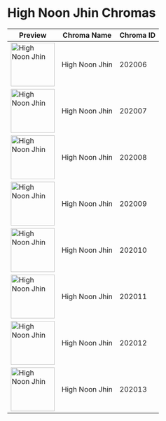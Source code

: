 # High Noon Jhin Chromas

| Preview | Chroma Name | Chroma ID |
|---|---|---|
| <img src='https://raw.communitydragon.org/latest/plugins/rcp-be-lol-game-data/global/default/v1/champion-chroma-images/202/202006.png' alt='High Noon Jhin' width='100'> | High Noon Jhin | 202006 |
| <img src='https://raw.communitydragon.org/latest/plugins/rcp-be-lol-game-data/global/default/v1/champion-chroma-images/202/202007.png' alt='High Noon Jhin' width='100'> | High Noon Jhin | 202007 |
| <img src='https://raw.communitydragon.org/latest/plugins/rcp-be-lol-game-data/global/default/v1/champion-chroma-images/202/202008.png' alt='High Noon Jhin' width='100'> | High Noon Jhin | 202008 |
| <img src='https://raw.communitydragon.org/latest/plugins/rcp-be-lol-game-data/global/default/v1/champion-chroma-images/202/202009.png' alt='High Noon Jhin' width='100'> | High Noon Jhin | 202009 |
| <img src='https://raw.communitydragon.org/latest/plugins/rcp-be-lol-game-data/global/default/v1/champion-chroma-images/202/202010.png' alt='High Noon Jhin' width='100'> | High Noon Jhin | 202010 |
| <img src='https://raw.communitydragon.org/latest/plugins/rcp-be-lol-game-data/global/default/v1/champion-chroma-images/202/202011.png' alt='High Noon Jhin' width='100'> | High Noon Jhin | 202011 |
| <img src='https://raw.communitydragon.org/latest/plugins/rcp-be-lol-game-data/global/default/v1/champion-chroma-images/202/202012.png' alt='High Noon Jhin' width='100'> | High Noon Jhin | 202012 |
| <img src='https://raw.communitydragon.org/latest/plugins/rcp-be-lol-game-data/global/default/v1/champion-chroma-images/202/202013.png' alt='High Noon Jhin' width='100'> | High Noon Jhin | 202013 |
